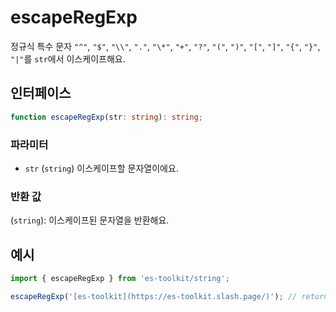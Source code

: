 # escapeRegExp

정규식 특수 문자 `"^"`, `"$"`, `"\\"`, `"."`, `"\*"`, `"+"`, `"?"`, `"("`, `")"`, `"["`, `"]"`, `"{"`, `"}"`, `"|"`를 `str`에서 이스케이프해요.

## 인터페이스

```typescript
function escapeRegExp(str: string): string;
```

### 파라미터

- `str` (`string`) 이스케이프할 문자열이에요.

### 반환 값

(`string`): 이스케이프된 문자열을 반환해요.

## 예시

```typescript
import { escapeRegExp } from 'es-toolkit/string';

escapeRegExp('[es-toolkit](https://es-toolkit.slash.page/)'); // returns '\[es-toolkit\]\(https://es-toolkit\.slash\.page/\)'
```
